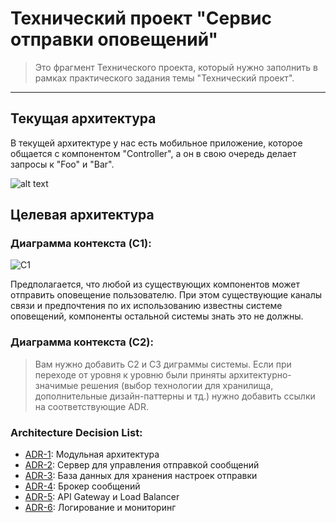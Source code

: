 # Технический проект "Сервис отправки оповещений"

> Это фрагмент Технического проекта, который нужно заполнить в рамках практического задания темы "Технический проект".
---

## Текущая архитектура

В текущей архитектуре у нас есть мобильное приложение, которое общается с компонентом "Controller", а он в свою очередь делает запросы к "Foo" и "Bar".

![alt text](static/current_arch.svg)


## Целевая архитектура

### Диаграмма контекста (C1):
![C1](static/c1.svg)

Предполагается, что любой из существующих компонентов может отправить оповещение пользователю. При этом существующие каналы связи и предпочтения по их использованию известны системе оповещений, компоненты остальной системы знать это не должны.

### Диаграмма контекста (C2):
> Вам нужно добавить C2 и C3 диграммы системы. Если при переходе от уровня к уровню были приняты архитектурно-значимые решения (выбор технологии для хранилища, дополнительные дизайн-паттерны и тд.) нужно добавить ссылки на соответствующие ADR.

### Architecture Decision List:
* [ADR-1](static/adr/adr-1.md): Модульная архитектура
* [ADR-2](static/adr/adr-2.md): Сервер для управления отправкой сообщений
* [ADR-3](static/adr/adr-3.md): База данных для хранения настроек отправки
* [ADR-4](static/adr/adr-4.md): Брокер сообщений
* [ADR-5](static/adr/adr-5.md): API Gateway и Load Balancer
* [ADR-6](static/adr/adr-6.md): Логирование и мониторинг